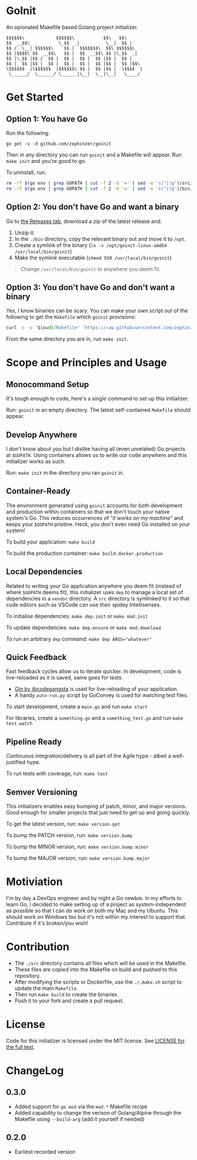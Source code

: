 # GoInit
An opionated Makefile based Golang project initializer.

```
$$$$$$\            $$$$$$\           $$\   $$\      
$$  __$$\           \_$$  _|          \__|  $$ |    
$$ /  \__| $$$$$$\    $$ |  $$$$$$$\  $$\ $$$$$$\   
$$ |$$$$\ $$  __$$\   $$ |  $$  __$$\ $$ |\_$$  _|  
$$ |\_$$ |$$ /  $$ |  $$ |  $$ |  $$ |$$ |  $$ |    
$$ |  $$ |$$ |  $$ |  $$ |  $$ |  $$ |$$ |  $$ |$$\ 
\$$$$$$  |\$$$$$$  |$$$$$$\ $$ |  $$ |$$ |  \$$$$  |
 \______/  \______/ \______|\__|  \__|\__|   \____/ 
```

# Get Started

## Option 1: You have Go
Run the following:

```
go get -v -d github.com/zephinzer/goinit
```

Then in any directory you can run `goinit` and a Makefile will appear. Run `make init` and you're good to go.

To uninstall, run:

```sh
rm -rf $(go env | grep GOPATH | cut -f 2 -d '=' | sed -e 's|"||g')/src/github.com/zephinzer/goinit;
rm -rf $(go env | grep GOPATH | cut -f 2 -d '=' | sed -e 's|"||g')/bin/goinit;
```

## Option 2: You don't have Go and want a binary
Go to [the Releases tab](https://github.com/zephinzer/goinit/releases), download a zip of the latest release and:

1. Unzip it.
1. In the `./bin` directory, copy the relevant binary out and move it to `/opt`.
1. Create a symlink of the binary (`ln -s /opt/goinit-linux-amd64 /usr/local/bin/goinit`)
1. Make the symlink executable (`chmod 550 /usr/local/bin/goinit`)

> Change `/usr/local/bin/goinit` to anywhere you deem fit.


## Option 3: You don't have Go and don't want a binary
Yes, I know binaries can be scary. You can make your own script out of the following to get the `Makefile` which `goinit` provisions:

```sh
curl -s -o "$(pwd)/Makefile" 'https://raw.githubusercontent.com/zephinzer/goinit/master/Makefile';
```

From the same directory you are in, run `make init`.

# Scope and Principles and Usage

## Monocommand Setup
It's tough enough to code, here's a single command to set up this initializer.

Run: `goinit` in an empty directory. The latest self-contained `Makefile` should appear.

## Develop Anywhere
I don't know about you but I dislike having all (even unrelated) Go projects at `$GOPATH`. Using containers allows us to write our code anywhere and this initializer works as such.

Run: `make init` in the directory you ran `goinit` in.

## Container-Ready
The environment generated using `goinit` accounts for both development and production within containers so that we don't touch your native system's Go. This reduces occurrences of *"it works on my machine"* and keeps your `$GOPATH` pristine. Heck, you don't even need Go installed on your system!

To build your application: `make build`

To build the production container: `make build.docker.production`

## Local Dependencies
Related to writing your Go application anywhere you deem fit (instead of where `$GOPATH` deems fit), this initializer uses `dep` to manage a local set of dependencies in a `vendor` directory. A `src` directory is symlinked to it so that code editors such as VSCode can use their spidey Intellisenses.

To initialise dependencies: `make dep.init` or `make mod.init`

To update dependencies: `make dep.ensure` or `make mod.download`

To run an arbitrary `dep` command: `make dep ARGS="whatever"`

## Quick Feedback
Fast feedback cycles allow us to iterate quicker. In development, code is live-reloaded as it is saved, same goes for tests.

- [Gin by @codegangsta](https://github.com/codegangsta/gin) is used for live-reloading of your application.
- A handy `auto-run.py` script by GoConvey is used for watching test files.

To start development, create a `main.go` and run `make start`

For libraries, create a `something.go` and a `something_test.go` and run `make test.watch`

## Pipeline Ready
Continuous integration/delivery is all part of the Agile hype - albeit a well-justified hype.

To run tests with coverage, run: `make test`

## Semver Versioning
This initializers enables easy bumping of patch, minor, and major versions. Good enough for smaller projects that just need to get up and going quickly.

To get the latest version, run: `make version.get`

To bump the PATCH version, run: `make version.bump`

To bump the MINOR version, run: `make version.bump.minor`

To bump the MAJOR version, run: `make version.bump.major`

# Motiviation
I'm by day a DevOps engineer and by night a Go newbie. In my efforts to learn Go, I decided to make setting up of a project as system-independent as possible so that I can do work on both my Mac and my Ubuntu. This should work on Windows too but it's not within my interest to support that. Contribute if it's broken/you wish!

# Contribution
- The `./src` directory contains all files which will be used in the Makefile.
- These files are copied into the Makefile on build and pushed to this repository.
- After modifying the scripts or Dockerfile, use the `./.make.sh` script to update the main `Makefile`.
- Then run `make build` to create the binaries.
- Push it to your fork and create a pull request.

# License
Code for this initializer is licensed under the MIT license. See [LICENSE for the full text](./LICENSE).

# ChangeLog
## 0.3.0
- Added support for `go mod` via the `mod.*` Makefile recipe
- Added capability to change the verison of Golang/Alpine through the Makefile using `--build-arg` (add it yourself if needed)

## 0.2.0
- Earliest recorded version
